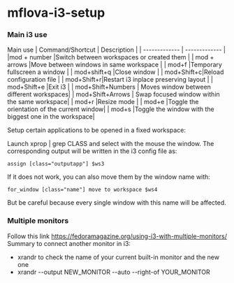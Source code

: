 # mflova-i3-setup

### Main i3 use
Main use
| Command/Shortcut  | Description |
| ------------- | ------------- |
|mod + number  |Switch between workspaces or created them |
| mod + arrows |Move between windows in same workspace |
| mod+f |Temporary fullscreen a window |
| mod+shift+q |Close window |
| mod+Shift+c|Reload configuration file |
| mod+Shift+r|Restart i3 inplace preserving layout |
| mod+Shift+e |Exit i3 |
| mod+Shift+Numbers | Moves window between different workspaces|
| mod+Shift+Arrows | Swap focused window within the same workspace|
| mod+r |Resize mode |
| mod+e |Toggle the orientation of the current window|
| mod+s |Toggle the window with the biggest one in the workspace|

Setup certain applications to be opened in a fixed workspace: 

Launch xprop | grep CLASS and select with the mouse the window. The corresponding output will be written in the i3 config file as:

`assign [class="outputapp"] $ws3`

If it does not work, you can also move them by the window name with:

`for_window [class="name"] move to workspace $ws4`

But be careful because every single window with this name will be affected.

### Multiple monitors
Follow this link https://fedoramagazine.org/using-i3-with-multiple-monitors/
Summary to connect another monitor in i3:
-  xrandr to check the name of your current built-in monitor and the new one
-  xrandr --output NEW_MONITOR --auto --right-of YOUR_MONITOR
